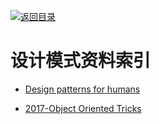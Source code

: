[![返回目录](https://parg.co/UGo)](https://parg.co/b4z) 



# 设计模式资料索引



- [Design patterns for humans](https://github.com/kamranahmedse/design-patterns-for-humans/blob/master/README.md)


- [2017-Object Oriented Tricks](https://hackernoon.com/oo-tricks-the-art-of-command-query-separation-9343e50a3de0)